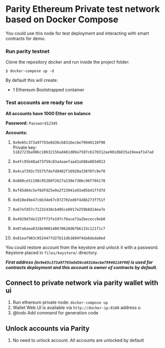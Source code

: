 # Parity Ethereum Private test network based on Docker Compose

You could use this node for test deployment and interacting with smart contracts for demo.   

### Run parity testnet

Clone the repository docker and run inside the project folder:  

```
$ docker-compose up -d
```

By default this will create:

* 1 Ethereum Bootstrapped container


### Test accounts are ready for use
**All accounts have 1000 Ether on balance**     

**Password:** `Password12345`

**Accounts:**  
1. `0x9e65c373a97793e8d36cb8316ecbe79940110f90`   
Private key: `5182723ba98bc10632156ad481d89a7507c6170312ae901db835a19eeaf147ad`   

2. `0x4fc95b48a473f59c83a4aaefaad2a588a865d013`
3. `0x4ca7393cf5575fdefd8402f16920a33870fc9ef0`
4. `0x800ce51198c95280f2627a330e730bc96f704178`
5. `0xf85d84c5ef6dfd25e9a2f23941a93a05b41ffd7d`
6. `0x010e49e47cbb34e67c072702ed6f4d8b273f751f`
7. `0x67efd57c71232438cb405ce8917e259b8d14ea7e` 
8. `0x4929d7de115ff73fe19fcf8ace73a2bececc9eb0`
9. `0x07a6aea0328e908140670628d67b6133c121f1c7`
10. `0x81eaf903c952447fd27b11db1604f4da6deda0ed`

You could restore account from the keystore and unlock it with a password.    
Keystore placed in `files/keystore/` directory.

***First address (`0x9e65c373a97793e8d36cb8316ecbe79940110f90`) is used for contracts deployment and this account is owner of contracts by default.***   


## Connect to private network via parity wallet with ui
1. Run ethereum private node: `docker-compose up`
2. Wallet Web UI is available via `http://docker-ip:8180` address  u  
3. @todo Add command for generation code       
 
 
## Unlock accounts via Parity
1. No need to unlock account. All accounts are unlocked by default  

